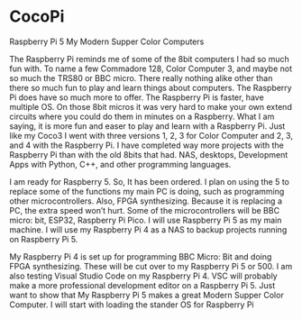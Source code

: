 # CocoPi
 Raspberry Pi 5 My Modern Supper Color Computers

The Raspberry Pi reminds me of some of the 8bit computers I had so much fun with. To name a few Commadore 128, Color Computer 3, and maybe not so much the TRS80 or BBC micro. There really nothing alike other than there so much fun to play and learn things about computers. The Raspberry Pi does have so much more to offer. The Raspberry Pi is faster, have multiple OS. On those 8bit micros it was very hard to make your own extend circuits where you could do them in minutes on a Raspberry. What I am saying, it is more fun and easer to play and learn with a Raspberry Pi. Just like my Coco3 I went with three versions 1, 2, 3 for Color Computer and 2, 3, and 4 with the Raspberry Pi. I have completed way more projects with the Raspberry Pi than with the old 8bits that had. NAS, desktops, Development Apps with Python, C++, and other programming languages.

I am ready for Raspberry 5. So, It has been ordered. I plan on using the 5 to replace some of the functions my main PC is doing, such as programming other microcontrollers. Also, FPGA synthesizing. Because it is replacing a PC, the extra speed won’t hurt. Some of the microcontrollers will be BBC micro: bit, ESP32, Raspberry Pi Pico. I will use Raspberry Pi 5 as my main machine. I will use my Raspberry Pi 4 as a NAS to backup projects running on Raspberry Pi 5.

My Raspberry Pi 4 is set up for programming BBC Micro: Bit and doing FPGA synthesizing.  These will be cut over to my Raspberry Pi 5 or 500.  I am also testing Visual Studio Code on my Raspberry Pi 4. VSC will probably make a more professional development editor on a Raspberry Pi 5.
Just want to show that My Raspberry Pi 5 makes a great Modern Supper Color Computer. I will start with loading the stander OS for Raspberry Pi


